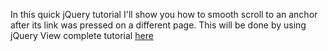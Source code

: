 In this quick jQuery tutorial I'll show you how to smooth scroll to an anchor after its link was pressed on a different page. This will be done by using jQuery
View complete tutorial <a href="http://www.tatenda.info/smooth-scrolling-to-anchor-on-different-page/">here</a>
